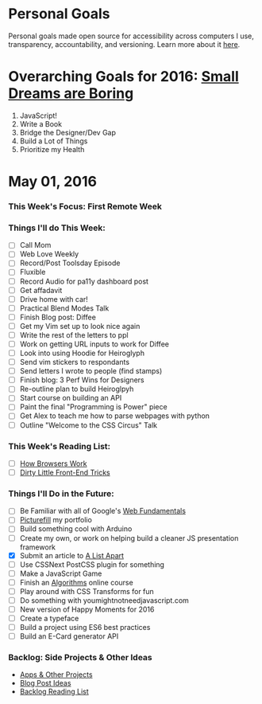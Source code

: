 Personal Goals
==============

Personal goals made open source for accessibility across computers I use, transparency, accountability, and versioning. Learn more about it [here](http://una.im/personal-goals-guide).

# Overarching Goals for 2016: [Small Dreams are Boring](http://una.im/2015-review/)
1. JavaScript!
2. Write a Book
3. Bridge the Designer/Dev Gap
4. Build a Lot of Things
5. Prioritize my Health

# May 01, 2016

### This Week's Focus: First Remote Week

### Things I'll do This Week:

- [ ] Call Mom
- [ ] Web Love Weekly
- [ ] Record/Post Toolsday Episode
- [ ] Fluxible
- [ ] Record Audio for pa11y dashboard post
- [ ] Get affadavit
- [ ] Drive home with car!
- [ ] Practical Blend Modes Talk
- [ ] Finish Blog post: Diffee
- [ ] Get my Vim set up to look nice again
- [ ] Write the rest of the letters to ppl
- [ ] Work on getting URL inputs to work for Diffee
- [ ] Look into using Hoodie for Heiroglyph
- [ ] Send vim stickers to respondants
- [ ] Send letters I wrote to people (find stamps)
- [ ] Finish blog: 3 Perf Wins for Designers
- [ ] Re-outline plan to build Heiroglpyh
- [ ] Start course on building an API
- [ ] Paint the final "Programming is Power" piece
- [ ] Get Alex to teach me how to parse webpages with python
- [ ] Outline "Welcome to the CSS Circus" Talk

### This Week's Reading List:

- [ ] [How Browsers Work](http://www.html5rocks.com/en/tutorials/internals/howbrowserswork/)
- [ ] [Dirty Little Front-End Tricks](https://vimeo.com/162334949)

### Things I'll Do in the Future:
- [ ] Be Familiar with all of Google's [Web Fundamentals](https://developers.google.com/web/fundamentals/)
- [ ] [Picturefill](http://scottjehl.github.io/picturefill/) my portfolio
- [ ] Build something cool with Arduino
- [ ] Create my own, or work on helping build a cleaner JS presentation framework
- [x] Submit an article to [A List Apart](http://alistapart.com/about/contribute)
- [ ] Use CSSNext PostCSS plugin for something
- [ ] Make a JavaScript Game
- [ ] Finish an [Algorithms]((http://livestream.com/accounts/4894689/events/4497664)) online course
- [ ] Play around with CSS Transforms for fun
- [ ] Do something with youmightnotneedjavascript.com
- [ ] New version of Happy Moments for 2016
- [ ] Create a typeface
- [ ] Build a project using ES6 best practices
- [ ] Build an E-Card generator API

### Backlog: Side Projects & Other Ideas
- [Apps & Other Projects](https://github.com/una/personal-goals/blob/master/ideas-and-misc/app-ideas.md)
- [Blog Post Ideas](https://github.com/una/personal-goals/blob/master/ideas-and-misc/blog-ideas.md)
- [Backlog Reading List](https://github.com/una/personal-goals/tree/master/content-list)


